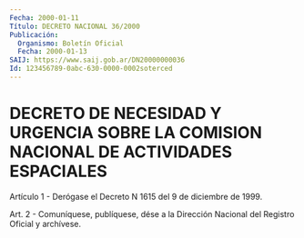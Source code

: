 ```yaml
---
Fecha: 2000-01-11
Título: DECRETO NACIONAL 36/2000
Publicación:
  Organismo: Boletín Oficial
  Fecha: 2000-01-13
SAIJ: https://www.saij.gob.ar/DN20000000036
Id: 123456789-0abc-630-0000-0002soterced
---
```

# DECRETO DE NECESIDAD Y URGENCIA SOBRE LA COMISION NACIONAL DE ACTIVIDADES ESPACIALES

<a id="1"></a>
Artículo  1 - Derógase el Decreto N 1615 del 9 de diciembre de 1999.

<a id="2"></a>
Art. 2 - Comuníquese,  publíquese, dése a la Dirección Nacional del Registro Oficial y archívese.